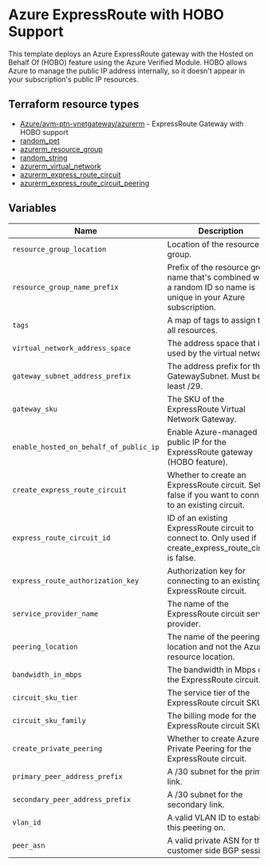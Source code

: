 # Azure ExpressRoute with HOBO Support

This template deploys an Azure ExpressRoute gateway with the Hosted on Behalf Of (HOBO) feature using the Azure Verified Module. HOBO allows Azure to manage the public IP address internally, so it doesn't appear in your subscription's public IP resources.

## Terraform resource types

- [Azure/avm-ptn-vnetgateway/azurerm](https://registry.terraform.io/modules/Azure/avm-ptn-vnetgateway/azurerm) - ExpressRoute Gateway with HOBO support
- [random_pet](https://registry.terraform.io/providers/hashicorp/random/latest/docs/resources/pet)
- [azurerm_resource_group](https://registry.terraform.io/providers/hashicorp/azurerm/latest/docs/resources/resource_group)
- [random_string](https://registry.terraform.io/providers/hashicorp/random/latest/docs/resources/string)
- [azurerm_virtual_network](https://registry.terraform.io/providers/hashicorp/azurerm/latest/docs/resources/virtual_network)
- [azurerm_express_route_circuit](https://registry.terraform.io/providers/hashicorp/azurerm/latest/docs/resources/express_route_circuit)
- [azurerm_express_route_circuit_peering](https://registry.terraform.io/providers/hashicorp/azurerm/latest/docs/resources/express_route_circuit_peering)

## Variables

| Name | Description | Default value |
|-|-|-|
| `resource_group_location` | Location of the resource group. | eastus |
| `resource_group_name_prefix` | Prefix of the resource group name that's combined with a random ID so name is unique in your Azure subscription. | rg |
| `tags` | A map of tags to assign to all resources. | {} |
| `virtual_network_address_space` | The address space that is used by the virtual network. | ["10.0.0.0/16"] |
| `gateway_subnet_address_prefix` | The address prefix for the GatewaySubnet. Must be at least /29. | 10.0.0.0/24 |
| `gateway_sku` | The SKU of the ExpressRoute Virtual Network Gateway. | ErGw1AZ |
| `enable_hosted_on_behalf_of_public_ip` | Enable Azure-managed public IP for the ExpressRoute gateway (HOBO feature). | true |
| `create_express_route_circuit` | Whether to create an ExpressRoute circuit. Set to false if you want to connect to an existing circuit. | true |
| `express_route_circuit_id` | ID of an existing ExpressRoute circuit to connect to. Only used if create_express_route_circuit is false. | null |
| `express_route_authorization_key` | Authorization key for connecting to an existing ExpressRoute circuit. | null |
| `service_provider_name` | The name of the ExpressRoute circuit service provider. | Equinix |
| `peering_location` | The name of the peering location and not the Azure resource location. | Washington DC |
| `bandwidth_in_mbps` | The bandwidth in Mbps of the ExpressRoute circuit. | 50 |
| `circuit_sku_tier` | The service tier of the ExpressRoute circuit SKU. | Standard |
| `circuit_sku_family` | The billing mode for the ExpressRoute circuit SKU. | MeteredData |
| `create_private_peering` | Whether to create Azure Private Peering for the ExpressRoute circuit. | true |
| `primary_peer_address_prefix` | A /30 subnet for the primary link. | 192.168.10.16/30 |
| `secondary_peer_address_prefix` | A /30 subnet for the secondary link. | 192.168.10.20/30 |
| `vlan_id` | A valid VLAN ID to establish this peering on. | 200 |
| `peer_asn` | A valid private ASN for the customer side BGP session. | 65001 |
